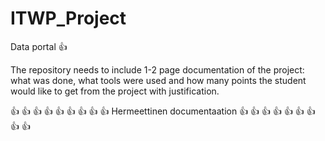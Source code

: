# ITWP_Project
Data portal :+1:


The repository needs to include 1-2 page documentation of the project: what was done, what tools were used and how many points the student would like to get from the project with justification.

:+1: :+1: :+1: :+1: :+1: :+1: :+1: :+1:
:+1:  Hermeettinen documentaation  :+1:
:+1: :+1: :+1: :+1: :+1: :+1: :+1: :+1:
